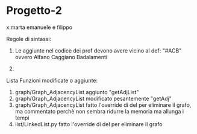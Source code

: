# Progetto-2
x:marta emanuele e filippo

Regole di sintassi:
1) Le aggiunte nel codice dei prof devono avere vicino al def:
"#ACB" ovvero Alfano Caggiano Badalamenti

2)





Lista Funzioni modificate o aggiunte:
1) graph/Graph_AdjacencyList aggiunto "getAdjList"
2) graph/Graph_AdjacencyList modificato pesantemente "getAdj"
3) graph/Graph_AdjacencyList fatto l'override di del per eliminare il grafo, ma commentato perchè non sembra ridurre la memoria ma allunga i tempi
3) list/LinkedList.py fatto l'override di del per eliminare il grafo